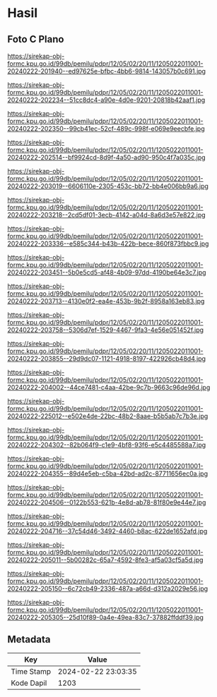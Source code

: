 # Hasil

## Foto C Plano

https://sirekap-obj-formc.kpu.go.id/99db/pemilu/pdpr/12/05/02/20/11/1205022011001-20240222-201940--ed97625e-bfbc-4bb6-9814-143057b0c691.jpg

https://sirekap-obj-formc.kpu.go.id/99db/pemilu/pdpr/12/05/02/20/11/1205022011001-20240222-202234--51cc8dc4-a90e-4d0e-9201-20818b42aaf1.jpg

https://sirekap-obj-formc.kpu.go.id/99db/pemilu/pdpr/12/05/02/20/11/1205022011001-20240222-202350--99cb41ec-52cf-489c-998f-e069e9eecbfe.jpg

https://sirekap-obj-formc.kpu.go.id/99db/pemilu/pdpr/12/05/02/20/11/1205022011001-20240222-202514--bf9924cd-8d9f-4a50-ad90-950c4f7a035c.jpg

https://sirekap-obj-formc.kpu.go.id/99db/pemilu/pdpr/12/05/02/20/11/1205022011001-20240222-203019--6606110e-2305-453c-bb72-bb4e006bb9a6.jpg

https://sirekap-obj-formc.kpu.go.id/99db/pemilu/pdpr/12/05/02/20/11/1205022011001-20240222-203218--2cd5df01-3ecb-4142-a04d-8a6d3e57e822.jpg

https://sirekap-obj-formc.kpu.go.id/99db/pemilu/pdpr/12/05/02/20/11/1205022011001-20240222-203336--e585c344-b43b-422b-bece-860f873fbbc9.jpg

https://sirekap-obj-formc.kpu.go.id/99db/pemilu/pdpr/12/05/02/20/11/1205022011001-20240222-203451--5b0e5cd5-af48-4b09-97dd-4190be64e3c7.jpg

https://sirekap-obj-formc.kpu.go.id/99db/pemilu/pdpr/12/05/02/20/11/1205022011001-20240222-203713--4130e0f2-ea4e-453b-9b2f-8958a163eb83.jpg

https://sirekap-obj-formc.kpu.go.id/99db/pemilu/pdpr/12/05/02/20/11/1205022011001-20240222-203758--5306d7ef-1529-4467-9fa3-4e56e051452f.jpg

https://sirekap-obj-formc.kpu.go.id/99db/pemilu/pdpr/12/05/02/20/11/1205022011001-20240222-203855--29d9dc07-1121-4918-8197-422926cb48d4.jpg

https://sirekap-obj-formc.kpu.go.id/99db/pemilu/pdpr/12/05/02/20/11/1205022011001-20240222-204002--44ce7481-c4aa-42be-9c7b-9663c96de96d.jpg

https://sirekap-obj-formc.kpu.go.id/99db/pemilu/pdpr/12/05/02/20/11/1205022011001-20240222-225012--e502e4de-22bc-48b2-8aae-b5b5ab7c7b3e.jpg

https://sirekap-obj-formc.kpu.go.id/99db/pemilu/pdpr/12/05/02/20/11/1205022011001-20240222-204302--82b064f9-c1e9-4bf8-93f6-e5c4485588a7.jpg

https://sirekap-obj-formc.kpu.go.id/99db/pemilu/pdpr/12/05/02/20/11/1205022011001-20240222-204355--89d4e5eb-c5ba-42bd-ad2c-87711656ec0a.jpg

https://sirekap-obj-formc.kpu.go.id/99db/pemilu/pdpr/12/05/02/20/11/1205022011001-20240222-204506--0122b553-621b-4e8d-ab78-81f80e9e44e7.jpg

https://sirekap-obj-formc.kpu.go.id/99db/pemilu/pdpr/12/05/02/20/11/1205022011001-20240222-204716--37c54d46-3492-4460-b8ac-622de1652afd.jpg

https://sirekap-obj-formc.kpu.go.id/99db/pemilu/pdpr/12/05/02/20/11/1205022011001-20240222-205011--5b00282c-65a7-4592-8fe3-af5a03cf5a5d.jpg

https://sirekap-obj-formc.kpu.go.id/99db/pemilu/pdpr/12/05/02/20/11/1205022011001-20240222-205150--6c72cb49-2336-487a-a66d-d312a2029e56.jpg

https://sirekap-obj-formc.kpu.go.id/99db/pemilu/pdpr/12/05/02/20/11/1205022011001-20240222-205305--25d10f89-0a4e-49ea-83c7-37882ffddf39.jpg


## Metadata

| Key        | Value               |
| ---------- | ------------------- |
| Time Stamp | 2024-02-22 23:03:35 |
| Kode Dapil | 1203                |



